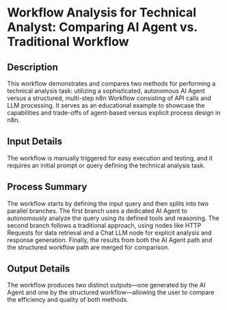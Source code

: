 # Workflow Analysis for Technical Analyst: Comparing AI Agent vs. Traditional Workflow

## Description
This workflow demonstrates and compares two methods for performing a technical analysis task: utilizing a sophisticated, autonomous AI Agent versus a structured, multi-step n8n Workflow consisting of API calls and LLM processing. It serves as an educational example to showcase the capabilities and trade-offs of agent-based versus explicit process design in n8n.

## Input Details
The workflow is manually triggered for easy execution and testing, and it requires an initial prompt or query defining the technical analysis task.

## Process Summary
The workflow starts by defining the input query and then splits into two parallel branches. The first branch uses a dedicated AI Agent to autonomously analyze the query using its defined tools and reasoning. The second branch follows a traditional approach, using nodes like HTTP Requests for data retrieval and a Chat LLM node for explicit analysis and response generation. Finally, the results from both the AI Agent path and the structured workflow path are merged for comparison.

## Output Details
The workflow produces two distinct outputs—one generated by the AI Agent and one by the structured workflow—allowing the user to compare the efficiency and quality of both methods.
